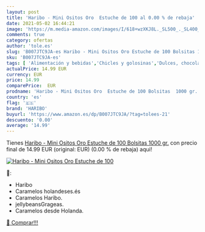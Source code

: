 ```yaml
---
layout: post
title: 'Haribo - Mini Ositos Oro  Estuche de 100 al 0.00 % de rebaja'
date: 2021-05-02 16:44:21
image: 'https://m.media-amazon.com/images/I/618+wzXKJ8L._SL500_._SL400_.jpg'
comments: true
category: ofertas
author: 'tole.es'
slug: 'B007JTC9JA-es Haribo - Mini Ositos Oro Estuche de 100 Bolsitas 1000 gr.'
sku: 'B007JTC9JA-es'
tags: [ 'Alimentación y bebidas','Chicles y golosinas','Dulces, chocolates y chicles','Golosinas','haribo', ]
actualPrice: 14.99 EUR
currency: EUR
price: 14.99
comparePrice:  EUR
prodname: 'Haribo - Mini Ositos Oro  Estuche de 100 Bolsitas  1000 gr.'
country: 'es'
flag: '🇪🇸'
brand: 'HARIBO'
buyurl: 'https://www.amazon.es/dp/B007JTC9JA/?tag=tolees-21'
descuento: '0.00'
average: '14.99'
---
```


Tienes [Haribo - Mini Ositos Oro  Estuche de 100 Bolsitas  1000 gr.](https://www.amazon.es/dp/B007JTC9JA/?tag=tolees-21) con precio final de  14.99 EUR (original:  EUR) (0.00 %  de rebaja) aqui!

[![Haribo - Mini Ositos Oro  Estuche de 100](https://m.media-amazon.com/images/I/618+wzXKJ8L._SL500_._SL400_.jpg)](https://www.amazon.es/dp/B007JTC9JA/?tag=tolees-21)

🔎:

- Haribo
- Caramelos holandeses.és
- Caramelos Haribo.
- jellybeansGrageas.
- Caramelos desde Holanda.

[🛒 Comprar!!!](https://www.amazon.es/dp/B007JTC9JA/?tag=tolees-21)

